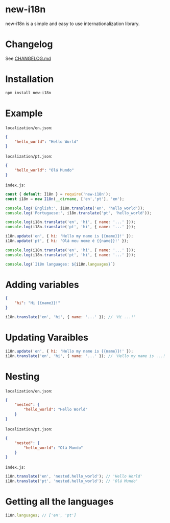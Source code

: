 # new-i18n

new-i18n is a simple and easy to use internationalization library.

# Changelog

See [CHANGELOG.md](https://github.com/AndrewLaneX/new-i18n/blob/typescript/CHANGELOG.md)

# Installation

```sh
npm install new-i18n
```

# Example

`localization/en.json`:

```json
{
    "hello_world": "Hello World"
}
```

`localization/pt.json`:

```json
{
    "hello_world": "Olá Mundo"
}
```

`index.js`:

```js
const { default: I18n } = require('new-i18n');
const i18n = new I18n(__dirname, ['en','pt'], 'en');

console.log('English:', i18n.translate('en', 'hello_world'));
console.log('Portuguese:', i18n.translate('pt', 'hello_world'));

console.log(i18n.translate('en', 'hi', { name: '...' }));
console.log(i18n.translate('pt', 'hi', { name: '...' }));

i18n.update('en', { hi: 'Hello my name is {{name}}!' });
i18n.update('pt', { hi: 'Olá meu nome é {{name}}!' });

console.log(i18n.translate('en', 'hi', { name: '...' }));
console.log(i18n.translate('pt', 'hi', { name: '...' }));

console.log(`I18n languages: ${i18n.languages}`)
```

# Adding variables

[//]: # '{% raw %}'

```json
{
    "hi": "Hi {{name}}!"
}
```

[//]: # '{% endraw %}'

```js
i18n.translate('en', 'hi', { name: '...' }); // 'Hi ...!'
```

# Updating Varaibles

[//]: # '{% raw %}'

```js
i18n.update('en', { hi: 'Hello my name is {{name}}!' });
i18n.translate('en', 'hi', { name: '...' }); // 'Hello my name is ...!'
```

[//]: # '{% endraw %}'

# Nesting

`localization/en.json`:

```json
{
    "nested": {
        "hello_world": "Hello World"
    }
}
```

`localization/pt.json`:

```json
{
    "nested": {
        "hello_world": "Olá Mundo"
    }
}
```

`index.js`:

```js
i18n.translate('en', 'nested.hello_world'); // 'Hello World'
i18n.translate('pt', 'nested.hello_world'); // 'Olá Mundo'
```

# Getting all the languages

```js
i18n.languages; // ['en', 'pt']
```
